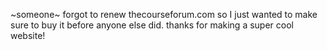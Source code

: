 ~someone~ forgot to renew thecourseforum.com so I just wanted to make sure to buy it before anyone else did. thanks for making a super cool website!

